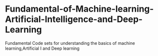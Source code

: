 # Fundamental-of-Machine-learning-Artificial-Intelligence-and-Deep-Learning
Fundamental Code sets for understanding the basics of machine learning,Artificial I and Deep learning
